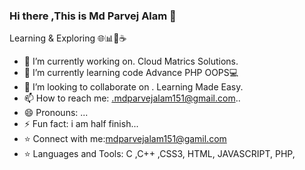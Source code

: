 ### Hi there ,This is Md Parvej Alam 👋

   Learning & Exploring 🌐📊📱☕️

- 🔭 I’m currently working on. Cloud Matrics Solutions.
- 🌱 I’m currently learning code Advance PHP OOPS💻 
- 👯 I’m looking to collaborate on . Learning Made Easy.
- 📫 How to reach me: .mdparvejalam151@gmail.com..
- 😄 Pronouns: ...
- ⚡ Fun fact: i am half finish...
- ⭐ Connect with me:mdparvejalam151@gamil.com
- ⭐ Languages and Tools: C ,C++ ,CSS3, HTML, JAVASCRIPT, PHP,


<!--
**mdparvejalam/mdparvejalam** is a ✨ _special_ ✨ repository because its `README.md` (this file) appears on your GitHub profile.

Here are some ideas to get you started:

